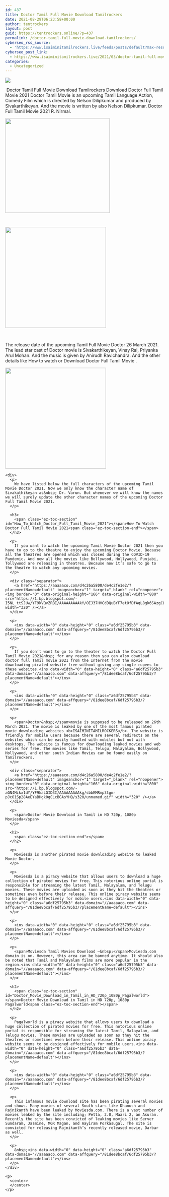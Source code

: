 ```yaml
---
id: 437
title: Doctor Tamil Full Movie Download Tamilrockers
date: 2021-08-29T06:23:58+00:00
author: tentrockers
layout: post
guid: https://tentrockers.online/?p=437
permalink: /doctor-tamil-full-movie-download-tamilrockers/
cyberseo_rss_source:
  - 'https://www.isaiminitamilrockers.live/feeds/posts/default?max-results=150&start-index=1'
cyberseo_post_link:
  - https://www.isaiminitamilrockers.live/2021/03/doctor-tamil-full-movie-download.html
categories:
  - Uncategorized
---
```

<div class="media_block">
  <img src="https://1.bp.blogspot.com/-ounzUkqhtZU/YF9kB7x4RNI/AAAAAAAAAkI/8hxSA_5Uv1s1CeKqCvYY52_2ICUy77fUwCLcBGAsYHQ/s72-w332-h300-c/56132306_300x300.jpg" class="media_thumbnail" />
</div>

<meta content="&nbsp; Doctor Tamil Full Movie Download Tamilrockers&nbsp; Download Doctor Full Tamil Movie 2021 Doctor Tamil Movie is an upcoming Tamil Language Acti..." name="twitter:description" />

  


<center>
</center>

  
<ins data-width="0" data-height="0" class="a6df25795b3" data-domain="//aaaaaco.com" data-affquery="/81dee8bcaf/6df25795b3/?placementName=default"></ins>

&nbsp;<span>Doctor Tamil Full Movie Download Tamilrockers&nbsp;</span><span>Download Doctor Full Tamil Movie 2021 Doctor Tamil Movie is an upcoming Tamil Language Action, Comedy Film which is directed by Nelson Dilipkumar and produced by Sivakarthikeyan. And the movie is written by also Nelson Dilipkumar. Doctor Full Tamil Movie 2021 R. Nirmal.</span><ins data-width="0" data-height="0" class="a6df25795b3" data-domain="//aaaaaco.com" data-affquery="/81dee8bcaf/6df25795b3/?placementName=default"></ins>

<ins data-width="0" data-height="0" class="a6df25795b3" data-domain="//aaaaaco.com" data-affquery="/81dee8bcaf/6df25795b3/?placementName=default"></ins>

<div class="separator">
  <a href="https://1.bp.blogspot.com/-ounzUkqhtZU/YF9kB7x4RNI/AAAAAAAAAkI/8hxSA_5Uv1s1CeKqCvYY52_2ICUy77fUwCLcBGAsYHQ/s300/56132306_300x300.jpg" imageanchor="1"><img loading="lazy" border="0" data-original-height="300" data-original-width="300" height="300" src="https://1.bp.blogspot.com/-ounzUkqhtZU/YF9kB7x4RNI/AAAAAAAAAkI/8hxSA_5Uv1s1CeKqCvYY52_2ICUy77fUwCLcBGAsYHQ/w332-h300/56132306_300x300.jpg" width="332" /></a>
</div>

<span><br /></span>

<div class="separator">
  <a href="https://aaaaaco.com/d4c26a5800/de4c2fe1e2/?placementName=default" imageanchor="1" target="_blank" rel="noopener"><img border="0" data-original-height="166" data-original-width="800" src="https://1.bp.blogspot.com/-SM-sWWFn1f8/YF9kKjb_H-I/AAAAAAAAAkM/N6PdHv4sjcADmECa3a_A0EiMKKiRqmg4gCLcBGAsYHQ/s320/unnamed.gif" width="320" /></a>
</div>

<span><br /></span><ins data-width="0" data-height="0" class="a6df25795b3" data-domain="//aaaaaco.com" data-affquery="/81dee8bcaf/6df25795b3/?placementName=default"></ins>

<div>
  <ins data-width="0" data-height="0" class="a6df25795b3" data-domain="//aaaaaco.com" data-affquery="/81dee8bcaf/6df25795b3/?placementName=default"></ins></p> 
  
  <p>
    The release date of the upcoming Tamil Full Movie Doctor 26 March 2021. The lead star cast of Doctor movie is Sivakarthikeyan, Vinay Rai, Priyanka Arul Mohan. And the music is given by Anirudh Ravichandra. And the other details like How to watch or Download Doctor Full Tamil Movie .<ins data-width="0" data-height="0" class="a6df25795b3" data-domain="//aaaaaco.com" data-affquery="/81dee8bcaf/6df25795b3/?placementName=default"></ins>
  </p>
  
  <p>
    <ins data-width="0" data-height="0" class="a6df25795b3" data-domain="//aaaaaco.com" data-affquery="/81dee8bcaf/6df25795b3/?placementName=default"></ins>
  </p>
  
  <div class="separator">
    <a href="https://aaaaaco.com/d4c26a5800/de4c2fe1e2/?placementName=default" imageanchor="1" target="_blank" rel="noopener"><img border="0" data-original-height="166" data-original-width="800" src="https://1.bp.blogspot.com/-iWvW4Rssk5E/YF9kP_fw0qI/AAAAAAAAAkQ/m3Kx4OshN6EWXB9ua99lBPlVAlxiSmqsgCLcBGAsYHQ/s320/unnamed.gif" width="320" /></a>
  </div>
  
  <p>
    <ins data-width="0" data-height="0" class="a6df25795b3" data-domain="//aaaaaco.com" data-affquery="/81dee8bcaf/6df25795b3/?placementName=default"></ins></div> 
    
    <div>
      <p>
        We have listed below the full characters of the upcoming Tamil Movie Doctor 2021. Now we only know the character name of Sivakathikeyan as&nbsp; Dr. Varun. But whenever we will know the names we will surely update the other character names of the upcoming Doctor Full Tamil Movie 2021.
      </p>
      
      <h3>
        <span class="ez-toc-section" id="How_To_Watch_Doctor_Full_Tamil_Movie_2021"></span>How To Watch Doctor Full Tamil Movie 2021<span class="ez-toc-section-end"></span>
      </h3>
      
      <p>
        If you want to watch the upcoming Tamil Movie Doctor 2021 then you have to go to the theatre to enjoy the upcoming Doctor Movie. Because all the theatres are opened which was closed during the COVID-19 Pandemic. And now all the movies like Bollywood, Hollywood, Punjabi, Tollywood are releasing in theatres. Because now it’s safe to go to the theatre to watch any upcoming movies.
      </p>
      
      <div class="separator">
        <a href="https://aaaaaco.com/d4c26a5800/de4c2fe1e2/?placementName=default" imageanchor="1" target="_blank" rel="noopener"><img border="0" data-original-height="166" data-original-width="800" src="https://1.bp.blogspot.com/-I5NL_ttSJUw/YF9kVQvZRBI/AAAAAAAAAkY/OEJ37HVCdDQuBYF7etOfDfAqL8gk6SAzgCLcBGAsYHQ/s320/unnamed.gif" width="320" /></a>
      </div>
      
      <p>
        <ins data-width="0" data-height="0" class="a6df25795b3" data-domain="//aaaaaco.com" data-affquery="/81dee8bcaf/6df25795b3/?placementName=default"></ins>
      </p>
      
      <p>
        If you don’t want to go to the theater to watch the Doctor Full Tamil Movie 2021&nbsp; for any reason then you can also download doctor full Tamil movie 2021 from the Internet from the movie downloading pirated website free without giving any single rupees to these websites.<ins data-width="0" data-height="0" class="a6df25795b3" data-domain="//aaaaaco.com" data-affquery="/81dee8bcaf/6df25795b3/?placementName=default"></ins>
      </p>
      
      <p>
        <ins data-width="0" data-height="0" class="a6df25795b3" data-domain="//aaaaaco.com" data-affquery="/81dee8bcaf/6df25795b3/?placementName=default"></ins>
      </p>
      
      <p>
        <span>Doctor&nbsp;</span>movie is supposed to be released on 26th March 2021. The movie is leaked by one of the most famous pirated movie downloading websites <b>ISAIMINITAMILROCKERS</b>. The website is friendly for mobile users because there are several redirects on the websites which can be easily handled with mobiles but not with desktops. The website is famous for downloading leaked movies and web series for free. The movies like Tamil, Telugu, Malayalam, Bollywood, Hollywood, and other south Indian Movies can be found easily on Tamilrockers.
      </p>
      
      <div class="separator">
        <a href="https://aaaaaco.com/d4c26a5800/de4c2fe1e2/?placementName=default" imageanchor="1" target="_blank" rel="noopener"><img border="0" data-original-height="166" data-original-width="800" src="https://1.bp.blogspot.com/-aGN4Mikx1dY/YF9kaLGID3I/AAAAAAAAAkg/sbbEMRmp3tgm-pJcO1Sp28AeEYaBHgk0gCLcBGAsYHQ/s320/unnamed.gif" width="320" /></a>
      </div>
      
      <p>
        <span>Doctor Movie Download in Tamil in HD 720p, 1080p Moviesda</span>
      </p>
      
      <h2>
        <span class="ez-toc-section-end"></span>
      </h2>
      
      <p>
        Moviesda is another pirated movie downloading website to leaked Movie Doctor.
      </p>
      
      <p>
        Moviesda is a piracy website that allows users to download a huge collection of pirated movies for free. This notorious online portal is responsible for streaming the latest Tamil, Malayalam, and Telugu movies. These movies are uploaded as soon as they hit the theatres or sometimes even before their release. This online piracy website seems to be designed effectively for mobile users.<ins data-width="0" data-height="0" class="a6df25795b3" data-domain="//aaaaaco.com" data-affquery="/81dee8bcaf/6df25795b3/?placementName=default"></ins>
      </p>
      
      <p>
        <ins data-width="0" data-height="0" class="a6df25795b3" data-domain="//aaaaaco.com" data-affquery="/81dee8bcaf/6df25795b3/?placementName=default"></ins>
      </p>
      
      <p>
        <span>Moviesda Tamil Movies Download –&nbsp;</span>Moviesda.com domain is on. However, this area can be banned anytime. It should also be noted that Tamil and Malayalam films are more popular in the region.<ins data-width="0" data-height="0" class="a6df25795b3" data-domain="//aaaaaco.com" data-affquery="/81dee8bcaf/6df25795b3/?placementName=default"></ins>
      </p>
      
      <h2>
        <span class="ez-toc-section" id="Doctor_Movie_Download_in_Tamil_in_HD_720p_1080p_Pagalworld"></span>Doctor Movie Download in Tamil in HD 720p, 1080p Pagalworld<span class="ez-toc-section-end"></span>
      </h2>
      
      <p>
        Pagalworld is a piracy website that allows users to download a huge collection of pirated movies for free. This notorious online portal is responsible for streaming the latest Tamil, Malayalam, and Telugu movies. These movies are uploaded as soon as they hit the theatres or sometimes even before their release. This online piracy website seems to be designed effectively for mobile users.<ins data-width="0" data-height="0" class="a6df25795b3" data-domain="//aaaaaco.com" data-affquery="/81dee8bcaf/6df25795b3/?placementName=default"></ins>
      </p>
      
      <p>
        <ins data-width="0" data-height="0" class="a6df25795b3" data-domain="//aaaaaco.com" data-affquery="/81dee8bcaf/6df25795b3/?placementName=default"></ins>
      </p>
      
      <p>
        This infamous movie download site has been pirating several movies and shows. Many movies of several South stars like Dhanush and Rajnikanth have been leaked by Moviesda.com. There is a vast number of movies leaked by the site including; Petta, 2.0, Maari 2, an Asuran. Recently the site has been convicted of leaking movies like Server Sundaram, Jasmine, MGR Magan, and Aayiram Porkasugal. The site is convicted for releasing Rajnikanth’s recently released movie, Darbar as well.
      </p>
      
      <p>
        &nbsp;<ins data-width="0" data-height="0" class="a6df25795b3" data-domain="//aaaaaco.com" data-affquery="/81dee8bcaf/6df25795b3/?placementName=default"></ins>
      </p>
    </div>
    
    <p>
      <center>
      </center>
    </p>